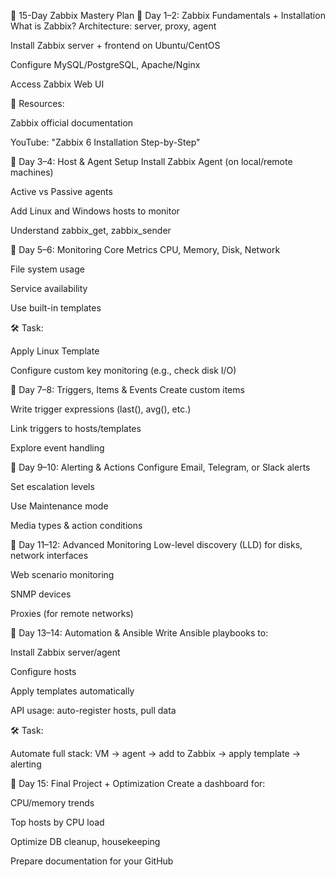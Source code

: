 📅 15-Day Zabbix Mastery Plan
🔹 Day 1–2: Zabbix Fundamentals + Installation
What is Zabbix? Architecture: server, proxy, agent

Install Zabbix server + frontend on Ubuntu/CentOS

Configure MySQL/PostgreSQL, Apache/Nginx

Access Zabbix Web UI

📘 Resources:

Zabbix official documentation

YouTube: "Zabbix 6 Installation Step-by-Step"

🔹 Day 3–4: Host & Agent Setup
Install Zabbix Agent (on local/remote machines)

Active vs Passive agents

Add Linux and Windows hosts to monitor

Understand zabbix_get, zabbix_sender

🔹 Day 5–6: Monitoring Core Metrics
CPU, Memory, Disk, Network

File system usage

Service availability

Use built-in templates

🛠️ Task:

Apply Linux Template

Configure custom key monitoring (e.g., check disk I/O)

🔹 Day 7–8: Triggers, Items & Events
Create custom items

Write trigger expressions (last(), avg(), etc.)

Link triggers to hosts/templates

Explore event handling

🔹 Day 9–10: Alerting & Actions
Configure Email, Telegram, or Slack alerts

Set escalation levels

Use Maintenance mode

Media types & action conditions

🔹 Day 11–12: Advanced Monitoring
Low-level discovery (LLD) for disks, network interfaces

Web scenario monitoring

SNMP devices

Proxies (for remote networks)

🔹 Day 13–14: Automation & Ansible
Write Ansible playbooks to:

Install Zabbix server/agent

Configure hosts

Apply templates automatically

API usage: auto-register hosts, pull data

🛠️ Task:

Automate full stack: VM → agent → add to Zabbix → apply template → alerting

🔹 Day 15: Final Project + Optimization
Create a dashboard for:

CPU/memory trends

Top hosts by CPU load

Optimize DB cleanup, housekeeping

Prepare documentation for your GitHub


